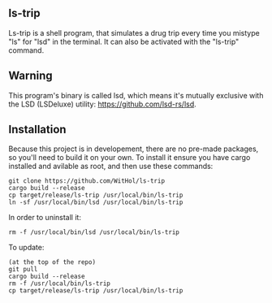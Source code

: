 **ls-trip**
-
Ls-trip is a shell program, that simulates a drug trip every time you mistype "ls" for "lsd" in the terminal. It can also be activated with the "ls-trip" command.

**Warning**
-
This program's binary is called lsd, which means it's mutually exclusive with the LSD (LSDeluxe) utility: https://github.com/lsd-rs/lsd.

**Installation**
-
Because this project is in developement, there are no pre-made packages, so you'll need to build it on your own.
To install it ensure you have cargo installed and avilable as root, and then use these commands:
```
git clone https://github.com/WitHol/ls-trip
cargo build --release
cp target/release/ls-trip /usr/local/bin/ls-trip
ln -sf /usr/local/bin/lsd /usr/local/bin/ls-trip
```
In order to uninstall it:
```
rm -f /usr/local/bin/lsd /usr/local/bin/ls-trip
```
To update:
```
(at the top of the repo)
git pull
cargo build --release
rm -f /usr/local/bin/ls-trip
cp target/release/ls-trip /usr/local/bin/ls-trip
```
